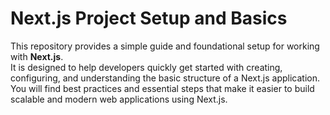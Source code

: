 # Next.js Project Setup and Basics

This repository provides a simple guide and foundational setup for working with **Next.js**.  
It is designed to help developers quickly get started with creating, configuring, and understanding the basic structure of a Next.js application.  
You will find best practices and essential steps that make it easier to build scalable and modern web applications using Next.js.  
